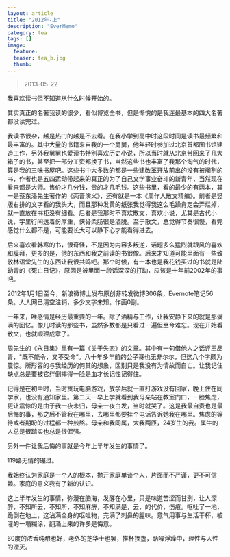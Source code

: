 ```yaml
---
layout: article
title: "2012年-上"
description: "EverMemo"
category: tea
tags: []
image:
  feature:
  teaser: tea_b.jpg
  thumb:
---
```


> 2013-05-22

我喜欢读书但不知道从什么时候开始的。  

其实真正的名著我读的很少，看似博览全书，但是惭愧的是我连最基本的四大名著都没读完过。  

我读书很杂，越是热门的越是不去看。在我小学到高中时这段时间是读书最频繁和最丰富的。其中大量的书籍来自我的一个舅舅，他年轻时参加过北京首都图书馆建造工作，另外我舅舅也爱读书特别喜欢历史小说，所以当时就从北京带回来了几大箱子的书，甚至把一部分工资都换了书，当然这些书也丰富了我那个淘气的时代，算是我的三味书屋吧。这些书中大多数的都是一些建改革开放前出的没有被阉割的书，作者也是五四运动带起来的真正的为了自己文学事业奋斗的新青年，当然现在看来都是大师。售价才几分钱，贵的才几毛钱。这些书里，看的最少的有两本，其一是蔡东潘先生著作的《两晋演义》，还有就是一本《周作人散文精编》。前者是竖版右排的文字看的我头大，而且那种发黄的纸张我觉得我这么毛躁肯定会弄烂掉，就一直放在书柜没有细看。后者是我那时不喜欢散文，喜欢小说，尤其是古代小说，字里行间透着份厚重，侠骨柔肠很是洒脱。至于散文，总觉得节奏很慢，看完感觉什么都不是，可能要长大可以静下心才能看得进去。    

后来喜欢看韩寒的书，很奇怪，不是因为内容多叛逆，话题多么猛烈就跟风的喜欢和膜拜，更多的是，他的东西和我之前读的书很像。后来才知道可能里面有一些致敬林语堂先生的东西让我很共鸣吧。那个时候，有一本也是我花钱买过的书就是陆幼青的《死亡日记》，原因是被里面一段话深深的打动，应该是十年前2002年的事吧。  

2012年1月1日至今，新浪微博上发布原创非转发微博306条，Evernote笔记56条。人人网已清空注销，多少文字未知。作画0副。  

一年来，唯感情是经历最重要的一年。除了酒精与工作，让我安静下来的就是那满满的回忆。像儿时读的那些书，虽然多数都是只看过一遍但至今难忘。现在开始看散文，也就顺理成章了。

周先生的《永日集》里有一篇《关于失恋》的文章。其中有一句借他人之话评王品青，"既不能令，又不受命”。八十年多年前的公子哥也无非尔尔，但这八个字颇为震惊。所形容的与我经历的何其的想象，区别只是我没有为情故而自亡。让我记住缺点总是要被它绊倒摔得一脸是血才长记性记得住。

记得是在初中时，当时贪玩电脑游戏，放学后就一直打游戏没有回家，晚上住在同学家，也没有通知家里。第二天一早上学就看到我母亲站在教室门口，一脸焦虑，更让震惊的是由于我一夜未归，母亲一夜白发，当时就哭了。这是我最自责也是最后悔的事，那之后不管我在哪里，去哪里都要挂个电话告诉她我在哪里。焦虑的等待或者期盼的过程都一种煎熬。母亲和我同属，大我两匝，24岁生的我。属牛的人总是很踏实也总是很倔强。  

另外一件让我后悔的事就是今年上半年发生的事情了。

119路无情的碾过。

我始终认为家庭是一个人的根本，抛开家庭单谈个人，片面而不严谨，更不可信赖。家庭的意义我有了新的认识。

这上半年发生的事情，弥漫在脑海，发酵在心里，只是味道苦涩而甘洌，让人深醉，不知所云，不知所，不知麻痹，不知满是，云，的代价，伤痕。呕吐了一地，跪倒在地上，这沾满全身的呕吐物，充满了刺鼻的腥味。意气用事与生活干杯，被灌的一塌糊涂，翻涌上来的许多是悔意。

60度的浓香纯酿也好，老外的芝华士也罢，推杯换盏，聒噪浮躁中，理性与人性的湮灭。
